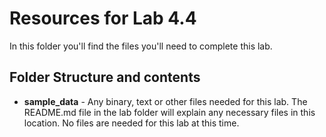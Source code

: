 # Resources for Lab 4.4

In this folder you'll find the files you'll need to complete this lab. 

## Folder Structure and contents

  * **sample_data** - Any binary, text or other files needed for this lab. The README.md file in the lab folder will explain any necessary files in this location. No files are needed for this lab at this time.

